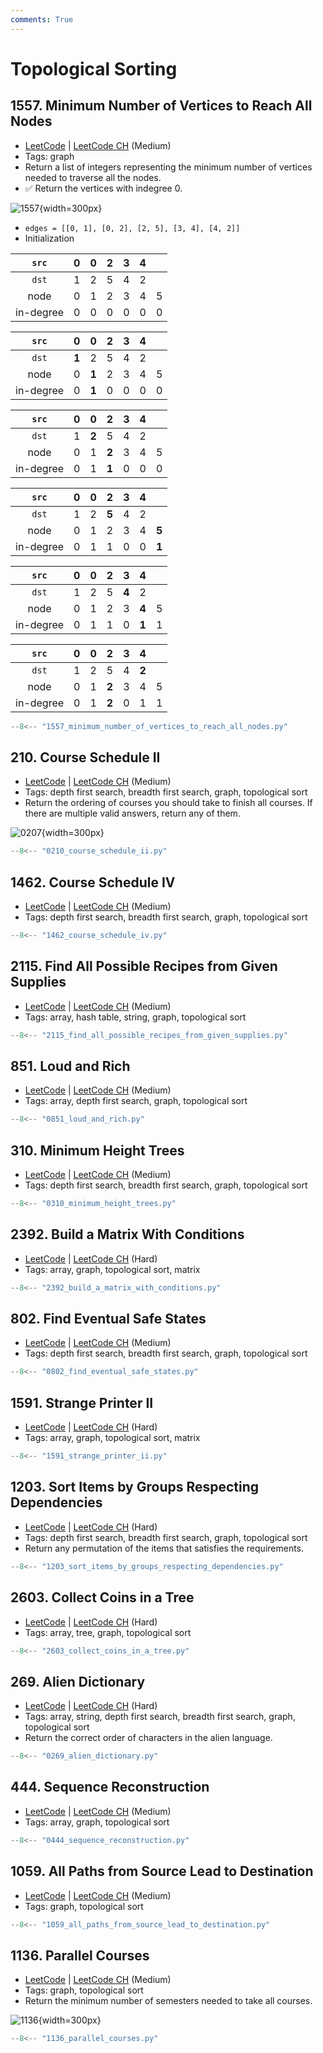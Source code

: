 ```yaml
---
comments: True
---
```


# Topological Sorting

## 1557. Minimum Number of Vertices to Reach All Nodes

-   [LeetCode](https://leetcode.com/problems/minimum-number-of-vertices-to-reach-all-nodes/) | [LeetCode CH](https://leetcode.cn/problems/minimum-number-of-vertices-to-reach-all-nodes/) (Medium)
-   Tags: graph
-   Return a list of integers representing the minimum number of vertices needed to traverse all the nodes.
-   ✅ Return the vertices with indegree 0.

![1557](../assets/1557.png){width=300px}

-   `edges = [[0, 1], [0, 2], [2, 5], [3, 4], [4, 2]]`
-   Initialization

|   `src`   |  0  |  0  |  2  |  3  |  4  |     |
| :-------: | :-: | :-: | :-: | :-: | :-: | :-: |
|   `dst`   |  1  |  2  |  5  |  4  |  2  |     |
|   node    |  0  |  1  |  2  |  3  |  4  |  5  |
| in-degree |  0  |  0  |  0  |  0  |  0  |  0  |

|   `src`   |   0   |   0   |  2  |  3  |  4  |     |
| :-------: | :---: | :---: | :-: | :-: | :-: | :-: |
|   `dst`   | **1** |   2   |  5  |  4  |  2  |     |
|   node    |   0   | **1** |  2  |  3  |  4  |  5  |
| in-degree |   0   | **1** |  0  |  0  |  0  |  0  |

|   `src`   |  0  |   0   |   2   |  3  |  4  |     |
| :-------: | :-: | :---: | :---: | :-: | :-: | :-: |
|   `dst`   |  1  | **2** |   5   |  4  |  2  |     |
|   node    |  0  |   1   | **2** |  3  |  4  |  5  |
| in-degree |  0  |   1   | **1** |  0  |  0  |  0  |

|   `src`   |  0  |  0  |   2   |  3  |  4  |       |
| :-------: | :-: | :-: | :---: | :-: | :-: | :---: |
|   `dst`   |  1  |  2  | **5** |  4  |  2  |       |
|   node    |  0  |  1  |   2   |  3  |  4  | **5** |
| in-degree |  0  |  1  |   1   |  0  |  0  | **1** |

|   `src`   |  0  |  0  |  2  |   3   |   4   |     |
| :-------: | :-: | :-: | :-: | :---: | :---: | :-: |
|   `dst`   |  1  |  2  |  5  | **4** |   2   |     |
|   node    |  0  |  1  |  2  |   3   | **4** |  5  |
| in-degree |  0  |  1  |  1  |   0   | **1** |  1  |

|   `src`   |  0  |  0  |   2   |  3  |   4   |     |
| :-------: | :-: | :-: | :---: | :-: | :---: | :-: |
|   `dst`   |  1  |  2  |   5   |  4  | **2** |     |
|   node    |  0  |  1  | **2** |  3  |   4   |  5  |
| in-degree |  0  |  1  | **2** |  0  |   1   |  1  |

```python
--8<-- "1557_minimum_number_of_vertices_to_reach_all_nodes.py"
```

## 210. Course Schedule II

-   [LeetCode](https://leetcode.com/problems/course-schedule-ii/) | [LeetCode CH](https://leetcode.cn/problems/course-schedule-ii/) (Medium)
-   Tags: depth first search, breadth first search, graph, topological sort
-   Return the ordering of courses you should take to finish all courses. If there are multiple valid answers, return any of them.

![0207](../assets/0207.png){width=300px}

```python
--8<-- "0210_course_schedule_ii.py"
```

## 1462. Course Schedule IV

-   [LeetCode](https://leetcode.com/problems/course-schedule-iv/) | [LeetCode CH](https://leetcode.cn/problems/course-schedule-iv/) (Medium)
-   Tags: depth first search, breadth first search, graph, topological sort

```python
--8<-- "1462_course_schedule_iv.py"
```

## 2115. Find All Possible Recipes from Given Supplies

-   [LeetCode](https://leetcode.com/problems/find-all-possible-recipes-from-given-supplies/) | [LeetCode CH](https://leetcode.cn/problems/find-all-possible-recipes-from-given-supplies/) (Medium)
-   Tags: array, hash table, string, graph, topological sort

```python
--8<-- "2115_find_all_possible_recipes_from_given_supplies.py"
```

## 851. Loud and Rich

-   [LeetCode](https://leetcode.com/problems/loud-and-rich/) | [LeetCode CH](https://leetcode.cn/problems/loud-and-rich/) (Medium)
-   Tags: array, depth first search, graph, topological sort

```python
--8<-- "0851_loud_and_rich.py"
```

## 310. Minimum Height Trees

-   [LeetCode](https://leetcode.com/problems/minimum-height-trees/) | [LeetCode CH](https://leetcode.cn/problems/minimum-height-trees/) (Medium)
-   Tags: depth first search, breadth first search, graph, topological sort

```python
--8<-- "0310_minimum_height_trees.py"
```

## 2392. Build a Matrix With Conditions

-   [LeetCode](https://leetcode.com/problems/build-a-matrix-with-conditions/) | [LeetCode CH](https://leetcode.cn/problems/build-a-matrix-with-conditions/) (Hard)
-   Tags: array, graph, topological sort, matrix

```python
--8<-- "2392_build_a_matrix_with_conditions.py"
```

## 802. Find Eventual Safe States

-   [LeetCode](https://leetcode.com/problems/find-eventual-safe-states/) | [LeetCode CH](https://leetcode.cn/problems/find-eventual-safe-states/) (Medium)
-   Tags: depth first search, breadth first search, graph, topological sort

```python
--8<-- "0802_find_eventual_safe_states.py"
```

## 1591. Strange Printer II

-   [LeetCode](https://leetcode.com/problems/strange-printer-ii/) | [LeetCode CH](https://leetcode.cn/problems/strange-printer-ii/) (Hard)
-   Tags: array, graph, topological sort, matrix

```python
--8<-- "1591_strange_printer_ii.py"
```

## 1203. Sort Items by Groups Respecting Dependencies

-   [LeetCode](https://leetcode.com/problems/sort-items-by-groups-respecting-dependencies/) | [LeetCode CH](https://leetcode.cn/problems/sort-items-by-groups-respecting-dependencies/) (Hard)
-   Tags: depth first search, breadth first search, graph, topological sort
-   Return any permutation of the items that satisfies the requirements.

```python
--8<-- "1203_sort_items_by_groups_respecting_dependencies.py"
```

## 2603. Collect Coins in a Tree

-   [LeetCode](https://leetcode.com/problems/collect-coins-in-a-tree/) | [LeetCode CH](https://leetcode.cn/problems/collect-coins-in-a-tree/) (Hard)
-   Tags: array, tree, graph, topological sort

```python
--8<-- "2603_collect_coins_in_a_tree.py"
```

## 269. Alien Dictionary

-   [LeetCode](https://leetcode.com/problems/alien-dictionary/) | [LeetCode CH](https://leetcode.cn/problems/alien-dictionary/) (Hard)
-   Tags: array, string, depth first search, breadth first search, graph, topological sort
-   Return the correct order of characters in the alien language.

```python
--8<-- "0269_alien_dictionary.py"
```

## 444. Sequence Reconstruction

-   [LeetCode](https://leetcode.com/problems/sequence-reconstruction/) | [LeetCode CH](https://leetcode.cn/problems/sequence-reconstruction/) (Medium)
-   Tags: array, graph, topological sort

```python
--8<-- "0444_sequence_reconstruction.py"
```

## 1059. All Paths from Source Lead to Destination

-   [LeetCode](https://leetcode.com/problems/all-paths-from-source-lead-to-destination/) | [LeetCode CH](https://leetcode.cn/problems/all-paths-from-source-lead-to-destination/) (Medium)
-   Tags: graph, topological sort

```python
--8<-- "1059_all_paths_from_source_lead_to_destination.py"
```

## 1136. Parallel Courses

-   [LeetCode](https://leetcode.com/problems/parallel-courses/) | [LeetCode CH](https://leetcode.cn/problems/parallel-courses/) (Medium)
-   Tags: graph, topological sort
-   Return the minimum number of semesters needed to take all courses.

![1136](../assets/1136.png){width=300px}

```python
--8<-- "1136_parallel_courses.py"
```
